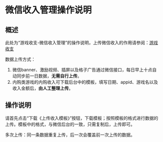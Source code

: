 # 微信收入管理操作说明

## 概述

此处为“游戏收支-微信收入管理”的操作说明，上传微信收入的作用请参阅：[游戏收支](./)

数据上传方式：

1. 微信banner、激励视频、插屏以及格子广告通过微信接口，每日早上十点自动同步前一日数据，**无需自行上传**。
2. 内购类游戏的内购收入可下载后台中的模板，填写日期、appid、游戏名以及收入金额后，**由人工整理上传**。

## 操作说明

请首先点击“下载《上传收入模板》”按钮，下载模板；按照模板的格式进行数据的上传。模板中的格式，与微信后台的一致，只需复制后，上传即可。

多次上传：同一条数据重复上传，后一次会覆盖前一次上传的数据。


